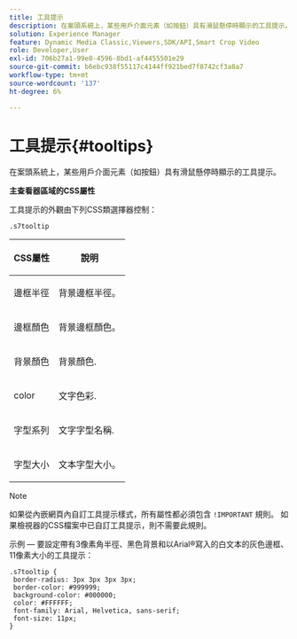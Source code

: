 ```yaml
---
title: 工具提示
description: 在案頭系統上，某些用戶介面元素（如按鈕）具有滑鼠懸停時顯示的工具提示。
solution: Experience Manager
feature: Dynamic Media Classic,Viewers,SDK/API,Smart Crop Video
role: Developer,User
exl-id: 706b27a1-99e8-4596-8bd1-af4455501e29
source-git-commit: b6ebc938f55117c4144ff921bed7f8742cf3a8a7
workflow-type: tm+mt
source-wordcount: '137'
ht-degree: 6%

---
```


# 工具提示{#tooltips}

在案頭系統上，某些用戶介面元素（如按鈕）具有滑鼠懸停時顯示的工具提示。

<!--<a id="section_061E550C1C1D4DB2BD663A898895B38C"></a>-->

**主查看器區域的CSS屬性**

工具提示的外觀由下列CSS類選擇器控制：

```
.s7tooltip
```

<table id="table_94EE3F5BBE4547C0B4943471CEE7EDE4"> 
 <thead> 
  <tr> 
   <th colname="col1" class="entry"> <p> CSS屬性 </p> </th> 
   <th colname="col2" class="entry"> <p>說明 </p> </th> 
  </tr> 
 </thead>
 <tbody> 
  <tr> 
   <td colname="col1"> <p> <span class="codeph"> 邊框半徑 </span> </p> </td> 
   <td colname="col2"> <p> 背景邊框半徑。 </p> </td> 
  </tr> 
  <tr> 
   <td colname="col1"> <p> <span class="codeph"> 邊框顏色 </span> </p> </td> 
   <td colname="col2"> <p> 背景邊框顏色。 </p> </td> 
  </tr> 
  <tr> 
   <td colname="col1"> <p> <span class="codeph"> 背景顏色 </span> </p> </td> 
   <td colname="col2"> <p> 背景顏色. </p> </td> 
  </tr> 
  <tr> 
   <td colname="col1"> <p> <span class="codeph"> color </span> </p> </td> 
   <td colname="col2"> <p>文字色彩. </p> </td> 
  </tr> 
  <tr> 
   <td colname="col1"> <p> <span class="codeph"> 字型系列 </span> </p> </td> 
   <td colname="col2"> <p>文字字型名稱. </p> </td> 
  </tr> 
  <tr> 
   <td colname="col1"> <p> <span class="codeph"> 字型大小 </span> </p> </td> 
   <td colname="col2"> <p>文本字型大小。 </p> </td> 
  </tr> 
 </tbody> 
</table>

>[!NOTE]
>
>如果從內嵌網頁內自訂工具提示樣式，所有屬性都必須包含 `!IMPORTANT` 規則。 如果檢視器的CSS檔案中已自訂工具提示，則不需要此規則。

示例 — 要設定帶有3像素角半徑、黑色背景和以Arial®寫入的白文本的灰色邊框、11像素大小的工具提示：

```
.s7tooltip { 
 border-radius: 3px 3px 3px 3px; 
 border-color: #999999; 
 background-color: #000000; 
 color: #FFFFFF; 
 font-family: Arial, Helvetica, sans-serif; 
 font-size: 11px; 
}
```
